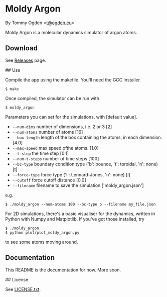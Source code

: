 # Moldy Argon

By Tommy Ogden <<t@ogden.eu>>

Moldy Argon is a molecular dynamics simulator of argon atoms.

## Download

See [Releases] page.

## Use

Compile the app using the makefile. You'll need the GCC installer.

`$ make`

Once compiled, the simulator can be run with

`$ moldy_argon`

Parameters you can set for the simulations, with [default value].

* `--num-dims` 
  number of dimensions, i.e. 2 or 3 [2]
* `--num-atoms`
  number of atoms [16]
* `--box-length`
  length of the box containing the atoms, in each dimension. [4.0]
* `--max-speed`
  max speed ofthe atoms. [1.0]
* `--t-step` 
  the time step [0.1]
* `--num-t-steps` 
  number of time steps [100]
* `--bc-type`
  boundary condition type ('b': bounce, 't': toroidal, 'n': none) [t]
* `--force-type`
  force type ('l': Lennard-Jones, 'n': none) [l]
* `--cutoff`
   force cutoff distance [0.0]
* `--filename`
  filename to save the simulation ['moldy_argon.json']


e.g. 

```
$ ./moldy_argon --num-atoms 100 --bc-type b --filename my_file.json
```

For 2D simulations, there's a basic visualiser for the dynamics, written in
Python with Numpy and Matplotlib. If you've got those installed, try

```
$ ./moldy_argon
$ python plot/plot_moldy_argon.py
```

to see some atoms moving around.

## Documentation

This README is the documentation for now. More soon.

## License

See [LICENSE.txt][license].

[license]: https://github.com/tommyogden/moldy-argon/blob/master/LICENSE.txt

[releases]: https://github.com/tommyogden/moldy-argon/releases